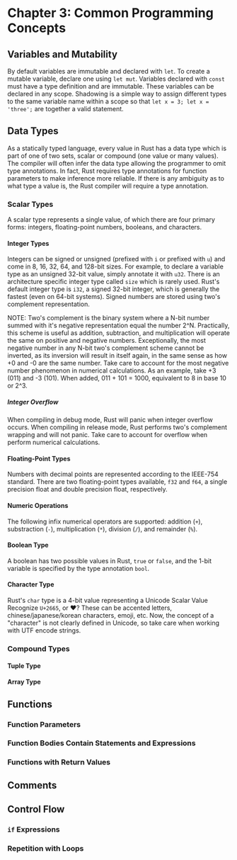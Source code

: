 # Chapter 3: Common Programming Concepts

## Variables and Mutability

By default variables are immutable and declared with `let`. To create a mutable
variable, declare one using `let mut`. Variables declared with `const` must have
a type definition and are immutable. These variables can be declared in any
scope. Shadowing is a simple way to assign different types to the same variable
name within a scope so that `let x = 3; let x = 'three';` are together a valid
statement.

## Data Types

As a statically typed language, every value in Rust has a data type which is
part of one of two sets, scalar or compound (one value or many values). The
compiler will often infer the data type allowing the programmer to omit type
annotations. In fact, Rust requires type annotations for function parameters to
make inference more reliable. If there is any ambiguity as to what type a value
is, the Rust compiler will require a type annotation.

### Scalar Types

A scalar type represents a single value, of which there are four primary forms:
integers, floating-point numbers, booleans, and characters.

#### Integer Types

Integers can be signed or unsigned (prefixed with `i` or prefixed with `u`) and
come in 8, 16, 32, 64, and 128-bit sizes. For example, to declare a variable
type as an unsigned 32-bit value, simply annotate it with `u32`.  There is an
architecture specific integer type called `size` which is rarely used. Rust's
default integer type is `i32`, a signed 32-bit integer, which is generally the
fastest (even on 64-bit systems). Signed numbers are stored using two's
complement representation.

NOTE: Two's complement is the binary system where a N-bit number summed with
it's negative representation equal the number 2^N.  Practically, this scheme is useful
as addition, subtraction, and multiplication will operate the same on positive
and negative numbers. Exceptionally, the most negative number in any N-bit two's
complement scheme cannot be inverted, as its inversion will result in itself
again, in the same sense as how +0 and -0 are the same number. Take care to
account for the most negative number phenomenon in numerical calculations.
As an example, take +3 (011) and -3 (101). When added, 011 + 101 = 1000,
equivalent to 8 in base 10 or 2^3.

##### Integer Overflow

When compiling in debug mode, Rust will panic when integer overflow occurs. When
compiling in release mode, Rust performs two's complement wrapping and will not
panic. Take care to account for overflow when perform numerical calculations.

#### Floating-Point Types

Numbers with decimal points are represented according to the IEEE-754 standard.
There are two floating-point types available, `f32` and `f64`, a single
precision float and double precision float, respectively.

#### Numeric Operations

The following infix numerical operators are supported: addition (`+`),
substraction (`-`), multiplication (`*`), division (`/`), and remainder (`%`).

#### Boolean Type

A boolean has two possible values in Rust, `true` or `false`, and the 1-bit
variable is specified by the type annotation `bool`.

#### Character Type

Rust's `char` type is a 4-bit value representing a Unicode Scalar Value
Recognize `U+2665`, or ♥? These can be accented letters, chinese/japanese/korean
characters, emoji, etc. Now, the concept of a "character" is not clearly defined
in Unicode, so take care when working with UTF encode strings.

### Compound Types

#### Tuple Type

#### Array Type

## Functions

### Function Parameters

### Function Bodies Contain Statements and Expressions

### Functions with Return Values

## Comments

## Control Flow

### `if` Expressions

### Repetition with Loops
